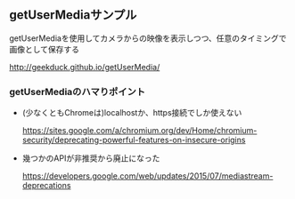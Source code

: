 ## getUserMediaサンプル

getUserMediaを使用してカメラからの映像を表示しつつ、任意のタイミングで画像として保存する

http://geekduck.github.io/getUserMedia/

### getUserMediaのハマりポイント

* (少なくともChromeは)localhostか、https接続でしか使えない

  https://sites.google.com/a/chromium.org/dev/Home/chromium-security/deprecating-powerful-features-on-insecure-origins

* 幾つかのAPIが非推奨から廃止になった

  https://developers.google.com/web/updates/2015/07/mediastream-deprecations
